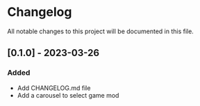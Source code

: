 # Changelog

All notable changes to this project will be documented in this file.


## [0.1.0] - 2023-03-26

### Added

- Add CHANGELOG.md file
- Add a carousel to select game mod